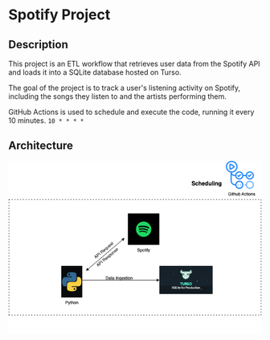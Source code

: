 # Spotify Project

## Description
This project is an ETL workflow that retrieves user data from the Spotify API and loads it into a SQLite database hosted on Turso.

The goal of the project is to track a user's listening activity on Spotify, including the songs they listen to and the artists performing them.

GitHub Actions is used to schedule and execute the code, running it every 10 minutes. ```10 * * * * ```

## Architecture
![image](images/Spotify%20Project.png)